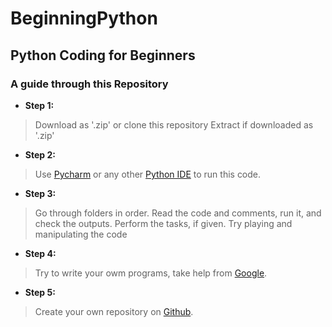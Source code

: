 # BeginningPython
## Python Coding for Beginners

### A guide through this Repository

- **Step 1:**
> Download as '.zip' or clone this repository
> Extract if downloaded as '.zip'

- **Step 2:**
> Use [Pycharm](https://www.jetbrains.com/pycharm/download/) or any other [Python IDE](http://www.discoversdk.com/blog/10-best-python-ides) to run this code.

- **Step 3:**
> Go through folders in order. Read the code and comments, run it, and check the outputs.
> Perform the tasks, if given.
> Try playing and manipulating the code

- **Step 4:**
> Try to write your owm programs, take help from [Google](https://www.google.com/).

- **Step 5:**
> Create your own repository on [Github](ttps://github.com/).

